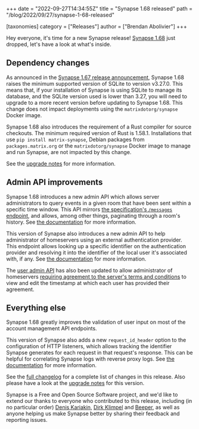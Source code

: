 +++
date = "2022-09-27T14:34:55Z"
title = "Synapse 1.68 released"
path = "/blog/2022/09/27/synapse-1-68-released"

[taxonomies]
category = ["Releases"]
author = ["Brendan Abolivier"]
+++

Hey everyone, it's time for a new Synapse release! [Synapse
1.68](https://github.com/matrix-org/synapse/releases/tag/v1.68.0) just dropped,
let's have a look at what's inside.


## Dependency changes

As announced in the [Synapse 1.67 release
announcement](https://matrix.org/blog/2022/09/14/synapse-1-67-released), Synapse
1.68 raises the minimum supported version of SQLite to version v3.27.0. This
means that, if your installation of Synapse is using SQLite to manage its
database, and the SQLite version used is lower than 3.27, you will need to
upgrade to a more recent version before updating to Synapse 1.68. This change does not impact deployments using the `matrixdotorg/synapse` Docker image. 

Synapse 1.68 also introduces the requirement of a Rust compiler for source
checkouts. The minimum required version of Rust is 1.58.1. Installations that
use `pip install matrix-synapse`, Debian packages from `packages.matrix.org` or
the `matrixdotorg/synapse` Docker image to manage and run Synapse, are not
impacted by this change.

See the [upgrade
notes](https://matrix-org.github.io/synapse/v1.68/upgrade#upgrading-to-v1680) for more information.


## Admin API improvements

Synapse 1.68 introduces a new admin API which allows server administrators to
query events in a given room that have been sent within a specific time window.
This API mirrors [the specification's `/messages`
endpoint](https://spec.matrix.org/v1.3/client-server-api/#get_matrixclientv3roomsroomidmessages),
and allows, among other things, paginating through a room's history. See [the
documentation](https://matrix-org.github.io/synapse/v1.68/admin_api/rooms.html#room-messages-api) for more information.

This version of Synapse also introduces a new admin API to help administrator of
homeservers using an external authentication provider. This endpoint allows
looking up a specific identifier on the authentication provider and resolving it
into the identifier of the local user it's associated with, if any. See [the
documentation](https://matrix-org.github.io/synapse/v1.68/admin_api/user_admin_api.html#find-a-user-based-on-their-id-in-an-auth-provider) for more information.

The [user admin
API](https://matrix-org.github.io/synapse/v1.68/admin_api/user_admin_api.html#user-admin-api)
has also been updated to allow administrator of homeservers [requiring agreement
to the server's terms and
conditions](https://matrix-org.github.io/synapse/latest/consent_tracking.html)
to view and edit the timestamp at which each user has provided their agreement.


## Everything else

Synapse 1.68 greatly improves the validation of user input on most of the
account management API endpoints.

This version of Synapse also adds a new `request_id_header` option to the
configuration of HTTP listeners, which allows tracking the identifier Synapse
generates for each request in that request's response. This can be helpful for
correlating Synapse logs with reverse proxy logs. See [the
documentation](https://matrix-org.github.io/synapse/v1.68/usage/configuration/config_documentation.html#listeners) for more information.

See the [full
changelog](https://github.com/matrix-org/synapse/releases/tag/v1.68.0) for a
complete list of changes in this release. Also please have a look at the
[upgrade
notes](https://matrix-org.github.io/synapse/v1.68/upgrade#upgrading-to-v1680)
for this version.

Synapse is a Free and Open Source Software project, and we'd like to extend our
thanks to everyone who contributed to this release, including (in no particular
order) [Denis Kariakin](https://github.com/dakariakin), [Dirk
Klimpel](https://github.com/dklimpel) and [Beeper](https://www.beeper.com/), as
well as anyone helping us make Synapse better by sharing their feedback and
reporting issues.

